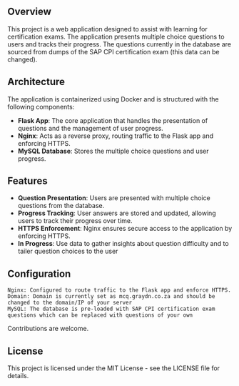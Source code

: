 ## Overview

This project is a web application designed to assist with learning for certification exams. The application presents multiple choice questions to users and tracks their progress. The questions currently in the database are sourced from dumps of the SAP CPI certification exam (this data can be changed).

## Architecture

The application is containerized using Docker and is structured with the following components:

- **Flask App**: The core application that handles the presentation of questions and the management of user progress.
- **Nginx**: Acts as a reverse proxy, routing traffic to the Flask app and enforcing HTTPS.
- **MySQL Database**: Stores the multiple choice questions and user progress.

## Features

- **Question Presentation**: Users are presented with multiple choice questions from the database.
- **Progress Tracking**: User answers are stored and updated, allowing users to track their progress over time.
- **HTTPS Enforcement**: Nginx ensures secure access to the application by enforcing HTTPS.
- **In Progress**: Use data to gather insights about question difficulty and to tailer question choices to the user

## Configuration

    Nginx: Configured to route traffic to the Flask app and enforce HTTPS.
    Domain: Domain is currently set as mcq.graydn.co.za and should be changed to the domain/IP of your server
    MySQL: The database is pre-loaded with SAP CPI certification exam questions which can be replaced with questions of your own

Contributions are welcome.

## License

This project is licensed under the MIT License - see the LICENSE file for details.
